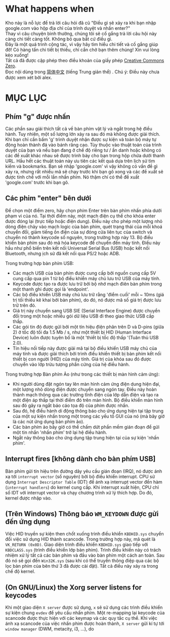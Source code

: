 # What happens when

Kho này là nỗ lực để trả lời câu hỏi đã cũ "Điều gì sẽ xảy ra khi bạn nhập google.com vào hộp địa chỉ của trình duyệt và nhấn enter?"  
Thay vì câu chuyện bình thường, chúng tôi sẽ cố gắng trả lời câu hội này càng chi tiết càng tốt. Không bỏ qua bất cứ điều gì.  
Đây là một quá trình cộng tác, vì vậy hãy tìm hiểu chi tiết và cố gắng giúp đỡ! Có hàng tấn chi tiết bị thiếu, chỉ cần chờ bạn thêm chúng! Xin vui lòng kéo xuống!  
Tất cả đã được cập phép theo điều khoản của giấy phép [Creative Commons Zero](https://creativecommons.org/publicdomain/zero/1.0/).  
Đọc nội dùng trong [简体中文](https://github.com/skyline75489/what-happens-when-zh_CN) (tiếng Trung giản thể) . Chú ý: Điều này chưa được xem xét bởi alex.  

# MỤC LỤC

## Phím "g" được nhấn
Các phần sau giải thích tất cả về bàn phím vật lý và ngắt trong hệ điều hành. Tuy nhiên, một số lượng lớn xảy ra sau đó mà không được giải thích. Khi bạn chỉ cần bấm 'g' trình duyệt nhận được sự kiện và toàn bộ máy tự động hoàn thành đá vào bánh răng cao. Tùy thuộc vào thuật toán của trình duyệt của bạn và nếu bạn đang ở chế độ riêng tư / ẩn danh hoặc không có các đề xuất khác nhau sẽ được trình bày cho bạn trong hộp chứa dưới thanh URL. Hầu hết các thuật toán này ưu tiên các kết quả dựa trên lịch sử tìm kiếm và bookmarks. Bạn sẽ nhập 'google.com' vì vậy không có vấn đề gì xảy ra, nhưng rất nhiều mã sẽ chạy trước khi bạn gõ xong và các đề xuất sẽ được tinh chế với mỗi lần nhấn phím. Nó thậm chí có thể đề xuất 'google.com' trước khi bạn gõ.  

## Các phim "enter" bên dưới
Để chọn một điểm zero, hãy chọn phím Enter trên bàn phím nhấn phía dưới phạm vi của nó. Tại thời điểm này, một mạch điện cụ thể cho khóa enter được đóng lại (trực tiếp hoặc điện dung). Điều này cho phép một lượng nhỏ dòng điện chảy vào mạch logic của bàn phím, quét trạng thái của mỗi khoá chuyển đổi, giảm tiếng ồn điện của sự đóng cửa liên tục của switch và chuyển nó thành keycode số nguyên, trong trường hợp này 13. Bộ điều khiển bàn phím sau đó mã hóa keycode để chuyển đến máy tính. Điều này hầu như phổ biến trên kết nối Universal Serial Bus (USB) hoặc kết nối Bluetooth, nhưng ịch sử đã kết nối qua PS/2 hoặc ADB.  

Trong trường hợp bàn phím USB:  
- Các mạch USB của bàn phím được cung cấp bởi nguồn cung cấp 5V cung cấp qua pin 1 từ bộ điều khiển máy chủ lưu trữ USB của máy tính.  
- Keycode được tạo ra được lưu trữ bởi bộ nhớ mạch điên bàn phím trong một thanh ghi được gọi là 'endpoint'.  
- Các bộ điều khiển USB máy chủ lưu trữ rằng 'điểm cuối' mỗi ~ 10ms (giá trị tối thiểu kê khai bởi bàn phím), do đó, nó được mã số giá trị được lưu trữ trên đó.  
- Giá trị này chuyển sang USB SIE (Serial Interface Engine) được chuyển đổi trong một hoặc nhiều gói dữ liệu USB đi theo giao thức USB cấp thấp.  
- Các gói tin đó được gửi bởi một tín hiệu điện phân trên D và D-pins (giữa 2) ở tốc độ tối đa 1.5 Mb / s, như một thiết bị HID (Human Interface Device) luôn được tuyên bố là một 'thiết bị tốc độ thấp '(Tuân thủ USB 2.0).  
- Tín hiệu nối tiếp này được giải mã tại bộ điều khiển USB máy chủ của máy tính và được giải thích bởi trình điều khiển thiết bị bàn phím kết nối thiết bị con người (HID) của máy tính. Giá trị của khóa sau đó được chuyển vào lớp trừu tượng phần cứng của hệ điều hành.  

Trong trường hợp Bàn phím Ảo (như trong các thiết bị màn hình cảm ứng):  
- Khi người dùng đặt ngón tay lên màn hình cảm ứng điện dung hiện đại, một lượng nhỏ dòng điện được chuyển sang ngón tay. Điều này hoàn thành mạch thông qua các trường tĩnh điện của lớp dẫn điện và tạo ra một điện áp thấp tại thời điểm đó trên màn hình. Bộ điều khiển màn hình sau đó gây ra ngắt báo cáo tọa độ của phím được nhấn.
- Sau đó, hệ điều hành di động thông báo cho ứng dụng hiện tại tập trung của một sự kiện nhấn trong một trong các yếu tố GUI của nó (mà bây giờ là các nút ứng dụng bàn phím ảo).
- Các bàn phím ảo bây giờ có thể chấm dứt phần mềm gián đoạn để gửi một tin nhắn 'nhấn phím' trở lại hệ điều hành.
- Ngắt này thông báo cho ứng dụng tập trung hiện tại của sự kiện 'nhấn phím'.  

## Interrupt fires [không dành cho bàn phím USB]
Bàn phím gửi tín hiệu trên đường dây yêu cầu gián đoạn (IRQ), nó được ánh xạ tới `interrupt vector` (số nguyên) bởi bộ điều khiển interrupt. CPU sử dụng `Interrupt Descriptor Table` (IDT) để ánh xạ interrupt vector đến hàm (`interrupt handlers`) do kernel cung cấp. Khi interrupt xuất hiện, CPU chỉ số IDT với interrupt vector và chạy chương trình xử lý thích hợp. Do đó, kernel được nhập vào.  

## (Trên Windows) Thông báo `WM_KEYDOWN` được gửi đến ứng dụng
Việc HID truyền sự kiện then chốt xuống trình điều khiển `KBDHID.sys` chuyển đổi việc sử dụng HID thành scancode. Trong trường hợp này, mã quét là `VK_RETURN (0x0D)`. Giao diện trình điều khiển `KBDHID.sys` giao tiếp với `KBDCLASS.sys` (trình điều khiển lớp bàn phím). Trình điều khiển này có trách nhiệm xử lý tất cả các bàn phím và đầu vào bàn phím một cách an toàn. Sau đó nó sẽ gọi đến `Win32K.sys` (sau khi có thể truyền thông điệp qua các bộ lọc bàn phím của bên thứ 3 đã được cài đặt). Tất cả điều này xảy ra trong chế độ kernel.  





## (On GNU/Linux) the Xorg server listens for keycodes

Khi một giao diện `X server` được sử dụng, `x` sẽ sử dụng các trình điều khiển sự kiện chung `evdev` để yêu cầu nhấn phím. Một re-mapping lại keycode của scancode được thực hiện với các keymap và các quy tắc cụ thể. Khi việc ánh xạ scancode của việc nhấn phim được hoàn thành, `X server` gửi kí tự tới `window manager` (DWM, metacity, i3, ...), do 











